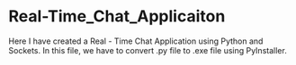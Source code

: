# Real-Time_Chat_Applicaiton
Here I have created a Real - Time Chat Application using Python and Sockets.
In this file, we have to convert .py file to .exe file using PyInstaller.
